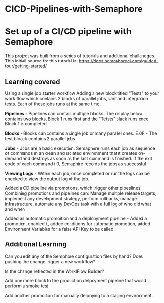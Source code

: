 <h1 align="centre">CICD-Pipelines-with-Semaphore</h1>
<h1 align="centre">Set up of a CI/CD pipeline with Semaphore</h1>

This project was built from a series of tutorials and additional challeneges. This initiail source for this tutorial is: https://docs.semaphoreci.com/guided-tour/getting-started/


<h2 align="centre">Learning covered</h2>

Using a single job starter workflow 
Adding a new block titled "Tests" to your work flow which contains 2 blocks of parallel jobs, Unit and Integration tests. Each of these jobs runs at the same time. 

<b>Pipelines</b> - Pipelines can contain multiple blocks. The display below contains two blocks. Block 1 runs first and the "Tetsts" black runs once Block 1 is completed. 

<b>Blocks</b> - Blocks can contains a single job or many parallel ones. E.GF - The test bloack contains 2 parallel jobs 

<b>Jobs</b> - Jobs are a basic execution. Semaphore runs each job as  sequence of commands in an clean and isolated environment that it creates on-demand and destroys as soon as the last command is finished. If the exit code of each command i 0, Semaphire records the jobs as successful 

<b>Viewing Logs</b> - Within each job, once completed or run the logs can be checked to view the output log of the job. 

Added a CD pipeline via promotions, which trigger other pipeslines. Combining promotions and pipelines can: Manage multiple release targets, implement any development strategy, perform rollbacks, manage infrastructure, automate any DevOps task with a full log of who did what and when 

Added an automatic promoition and a deplopyment pipeline - Added a promotion, enabled it, addec conditions for automatic promotion, added Environment Variables for a false API Key to be called. 

<h2 align="centre">Additional Learning</h2>

Can you edit any of the Semphore configuration files by hand? Does pushing the change trigger a new workflow? 

Is the change reflected in the WorklFlow Builder? 

Add one more block to the production delpoyment pipeline that would perform a smoke test 

Add another promoition for manually delpoying to a staging environment. 


